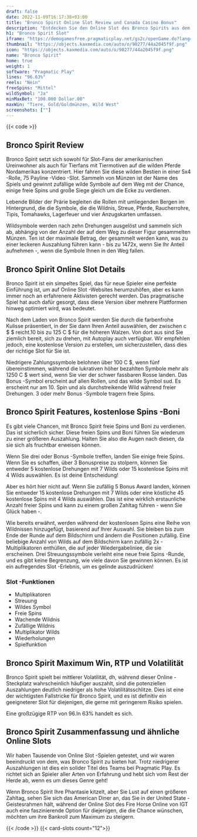```yaml
---
draft: false
date: 2022-11-09T16:17:38+03:00
title: "Bronco Spirit Online Slot Review und Canada Casino Bonus"
description: "Entdecken Sie den Online Slot des Bronco Spirits aus dem pragmatischen Spiel mit einschließlich Features und RTP und erhalten Sie hier einen Casino -Bonus und kostenlose Spins!"
h1: "Bronco Spirit Slot"
iframe: "https://demogamesfree.pragmaticplay.net/gs2c/openGame.do?lang=en&cur=USD&gameSymbol=vs75bronco"
thumbnail: "https://objects.kaxmedia.com/auto/o/90277/44a2045f9f.png"
icon: "https://objects.kaxmedia.com/auto/o/90277/44a2045f9f.png"
name: "Bronco Spirit"
home: true
weight: 1
software: "Pragmatic Play"
lines: "96.63%"
reels: "Nein"
freeSpins: "Mittel"
wildSymbol: "Ja"
minMaxBet: "100.000 Dollar.00"
maxWin: "Tiere, Gold/Goldmünzen, Wild West"
screenshots: [""]
---
```


{{< code >}}<h2>Bronco Spirit Review</h2><p>Bronco Spirit setzt sich sowohl für Slot-Fans der amerikanischen Ureinwohner als auch für Tierfans mit Tiermotiven auf die wilden Pferde Nordamerikas konzentriert. Hier fahren Sie diese wilden Bestien in einer 5x4 -Rolle, 75 Payline -Video -Slot. Sammeln von Münzen ist der Name des Spiels und gewinnt zufällige wilde Symbole auf dem Weg mit der Chance, einige freie Spins und große Siege gleich um die Ecke zu verdienen.</p><p>Lebende Bilder der Prärie begleiten die Rollen mit umliegenden Bergen im Hintergrund, die die Symbole, die die Wildnis, Streue, Pferde, Raucherrohre, Tipis, Tomahawks, Lagerfeuer und vier Anzugskarten umfassen.</p><p>Wildsymbole werden nach zehn Drehungen ausgelöst und sammeln sich ab, abhängig von der Anzahl der auf dem Weg zu dieser Figur gesammelten Münzen. Ten ist der maximale Betrag, der gesammelt werden kann, was zu einer leckeren Auszahlung führen kann - bis zu 1472x, wenn Sie Ihr Anteil aufnehmen -, wenn die Symbole Ihnen in den Weg fallen.</p><h2>Bronco Spirit Online Slot Details</h2><p>Bronco Spirit ist ein simpeltes Spiel, das für neue Spieler eine perfekte Einführung ist, um auf Online Slot -Websites herumzuhöfen, aber es kann immer noch an erfahrenere Aktivisten gerecht werden. Das pragmatische Spiel hat auch dafür gesorgt, dass diese Version über mehrere Plattformen hinweg optimiert wird, was bedeutet.</p><p>Nach dem Laden von Bronco Spirit werden Sie durch die farbenfrohe Kulisse präsentiert, in der Sie dann Ihren Anteil auswählen, der zwischen c $ $ reicht.10 bis zu 125 C $ für die höheren Walzen. Von dort aus sind Sie ziemlich bereit, sich zu drehen, mit Autoplay auch verfügbar. Wir empfehlen jedoch, eine kostenlose Version zu erstellen, um sicherzustellen, dass dies der richtige Slot für Sie ist.</p><p>Niedrigere Zahlungssymbole belohnen über 100 C $, wenn fünf übereinstimmen, während die lukrativen höher bezahlten Symbole mehr als 1250 C $ wert sind, wenn Sie vier der schwer fassbaren Rosse landen. Das Bonus -Symbol erscheint auf allen Rollen, und das wilde Symbol sud. Es erscheint nur am 10. Spin und als durchstreikende Wild während freier Drehungen. 3 oder mehr Bonus -Symbole tragern freie Spins.</p><h2>Bronco Spirit Features, kostenlose Spins -Boni</h2><p>Es gibt viele Chancen, mit Bronco Spirit freie Spins und Boni zu verdienen. Das ist sicherlich sicher. Diese freien Spins und Boni führen Sie wiederum zu einer größeren Auszahlung. Halten Sie also die Augen nach diesen, da sie sich als fruchtbar erweisen können.</p><p>Wenn Sie drei oder Bonus -Symbole treffen, landen Sie einige freie Spins. Wenn Sie es schaffen, über 3 Bonuspreise zu stolpern, können Sie entweder 5 kostenlose Drehungen mit 7 Wilds oder 15 kostenlose Spins mit 4 Wilds auswählen. Es ist deine Entscheidung!</p><p>Aber es hört hier nicht auf. Wenn Sie zufällig 5 Bonus Award landen, können Sie entweder 15 kostenlose Drehungen mit 7 Wilds oder eine köstliche 45 kostenlose Spins mit 4 Wilds auswählen. Das ist eine wirklich erstaunliche Anzahl freier Spins und kann zu einem großen Zahltag führen - wenn Sie Glück haben -.</p><p>Wie bereits erwähnt, werden während der kostenlosen Spins eine Reihe von Wildnissen hinzugefügt, basierend auf Ihrer Auswahl. Sie bleiben bis zum Ende der Runde auf dem Bildschirm und ändern die Positionen zufällig. Eine beliebige Anzahl von Wilds auf dem Bildschirm kann zufällig 2x -Multiplikatoren enthüllen, die auf jeder Wiedergabeliniee, die sie erscheinen. Drei Streuungssymbole verleiht eine neue freie Spins -Runde, und es gibt keine Begrenzung, wie viele davon Sie gewinnen können. Es ist ein aufregendes Slot -Erlebnis, um es gelinde auszudrücken!</p><h3>
Slot -Funktionen</h3><ul>
<li></span>
Multiplikatoren</li>
<li></span>
Streuung</li>
<li></span>
Wildes Symbol</li>
<li></span>
Freie Spins</li>
<li></span>
Wachende Wildnis</li>
<li></span>
Zufällige Wildnis</li>
<li></span>
Multiplikator Wilds</li>
<li></span>
Wiederholungen</li>
<li></span>
Spielfunktion</li></ul><h2>Bronco Spirit Maximum Win, RTP und Volatilität</h2><p>Bronco Spirit spielt bei mittlerer Volatilität, dh, während dieser Online -Steckplatz wahrscheinlich häufiger auszahlt, sind die potenziellen Auszahlungen deutlich niedriger als hohe Volatilitätsschlitze. Dies ist eine der wichtigsten Fallstricke für Bronco Spirit, und es ist definitiv ein geeigneterer Slot für diejenigen, die gerne mit geringerem Risiko spielen.</p><p>Eine großzügige RTP von 96.In 63% handelt es sich.</p><h2>Bronco Spirit Zusammenfassung und ähnliche Online Slots</h2><p>Wir haben Tausende von Online Slot -Spielen getestet, und wir waren beeindruckt von dem, was Bronco Spirit zu bieten hat. Trotz niedrigerer Auszahlungen ist dies ein solider Titel des Teams bei Pragmatic Play. Es richtet sich an Spieler aller Arten von Erfahrung und hebt sich vom Rest der Herde ab, wenn es um dieses Genre geht!</p><p>Wenn Bronco Spirit Ihre Phantasie kitzelt, aber Sie Lust auf einen größeren Zahltag, sehen Sie sich das American Diner an, das Sie in der United State -Geistesrahmen hält, während der Online Slot des Fire Horse Online von IGT auch eine faszinierende Option für diejenigen, die die Chance wünschen, möchten um ihre Bankroll zum Maximum zu steigern.</p>{{< /code >}}
{{< card-slots count="12">}}